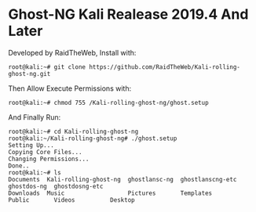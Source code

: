 # Ghost-NG Kali Realease 2019.4 And Later

Developed by RaidTheWeb, Install with:

    root@kali:~# git clone https://github.com/RaidTheWeb/Kali-rolling-ghost-ng.git
    
Then Allow Execute Permissions with:

    root@kali:~# chmod 755 /Kali-rolling-ghost-ng/ghost.setup
    
And Finally Run:

    root@kali:~# cd Kali-rolling-ghost-ng
    root@kali:~/Kali-rolling-ghost-ng# ./ghost.setup
    Setting Up...
    Copying Core Files...
    Changing Permissions...
    Done..
    root@kali:~# ls
    Documents  Kali-rolling-ghost-ng  ghostlansc-ng  ghostlanscng-etc  ghostdos-ng  ghostdosng-etc
    Downloads  Music                  Pictures       Templates         Public       Videos          Desktop
    
    
